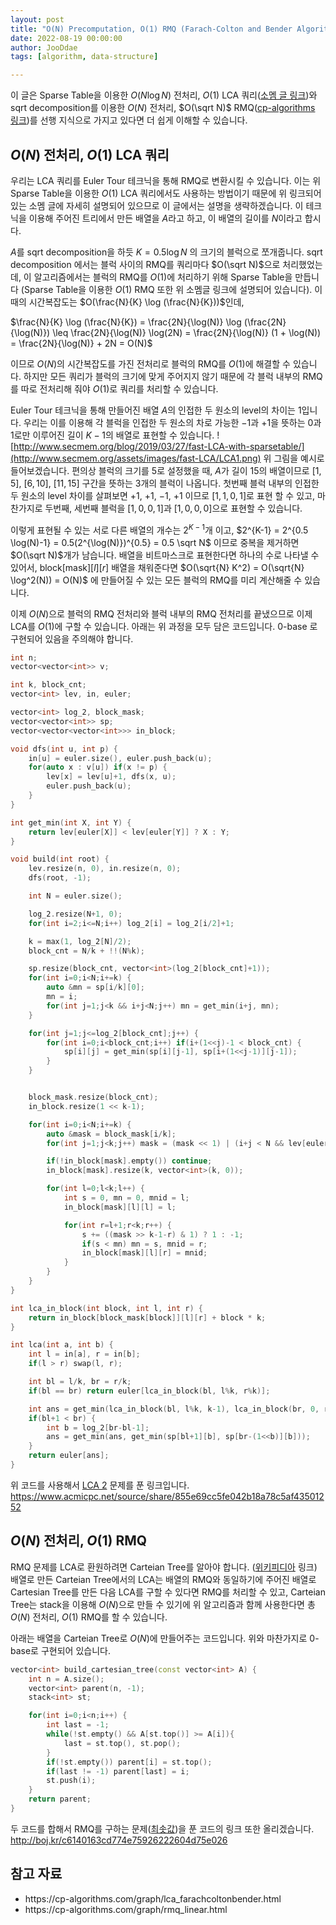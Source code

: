 ```yaml
---
layout: post
title: "O(N) Precomputation, O(1) RMQ (Farach-Colton and Bender Algorithm)"
date: 2022-08-19 00:00:00
author: JooDdae
tags: [algorithm, data-structure]

---
```


이 글은 Sparse Table을 이용한 $O(N \log N)$ 전처리, $O(1)$ LCA 쿼리([소멤 글 링크](http://www.secmem.org/blog/2019/03/27/fast-LCA-with-sparsetable/))와 sqrt decomposition를 이용한 $O(N)$ 전처리, $O(\sqrt N)$ RMQ([cp-algorithms 링크](https://cp-algorithms.com/data_structures/sqrt_decomposition.html#description))를 선행 지식으로 가지고 있다면 더 쉽게 이해할 수 있습니다.

## $O(N)$ 전처리, $O(1)$ LCA 쿼리
우리는 LCA 쿼리를 Euler Tour 테크닉을 통해 RMQ로 변환시킬 수 있습니다. 이는 위 Sparse Table을 이용한 $O(1)$ LCA 쿼리에서도 사용하는 방법이기 때문에 위 링크되어 있는 소멤 글에 자세히 설명되어 있으므로 이 글에서는 설명을 생략하겠습니다. 이 테크닉을 이용해 주어진 트리에서 만든 배열을 $A$라고 하고, 이 배열의 길이를 $N$이라고 합시다.

$A$를 sqrt decomposition을 하듯 $K = 0.5 \log N$ 의 크기의 블럭으로 쪼개줍니다. sqrt decomposition 에서는 블럭 사이의 RMQ를 쿼리마다 $O(\sqrt N)$으로 처리했었는데, 이 알고리즘에서는 블럭의 RMQ를 $O(1)$에 처리하기 위해 Sparse Table을 만듭니다 (Sparse Table을 이용한 $O(1)$ RMQ 또한 위 소멤글 링크에 설명되어 있습니다). 이때의 시간복잡도는 $O(\frac{N}{K} \log (\frac{N}{K}))$인데,

$\frac{N}{K} \log (\frac{N}{K}) = \frac{2N}{\log(N)} \log (\frac{2N}{\log(N)}) \leq \frac{2N}{\log(N)} \log(2N) = \frac{2N}{\log(N)} (1 + \log(N)) = \frac{2N}{\log(N)} + 2N = O(N)$

 이므로 $O(N)$의 시간복잡도를 가진 전처리로 블럭의 RMQ를 $O(1)$에 해결할 수 있습니다. 하지만 모든 쿼리가 블럭의 크기에 맞게 주어지지 않기 때문에 각 블럭 내부의 RMQ를 따로 전처리해 줘야 $O(1)$로 쿼리를 처리할 수 있습니다.

Euler Tour 테크닉을 통해 만들어진 배열 $A$의 인접한 두 원소의 level의 차이는 1입니다. 우리는 이를 이용해 각 블럭을 인접한 두 원소의 차로 가능한 $-1$과 $+1$을 뜻하는 $0$과 $1$로만 이루어진 길이 $K-1$의 배열로 표현할 수 있습니다.
![http://www.secmem.org/blog/2019/03/27/fast-LCA-with-sparsetable/](http://www.secmem.org/assets/images/fast-LCA/LCA1.png)
위 그림을 예시로 들어보겠습니다. 편의상 블럭의 크기를 5로 설정했을 때, $A$가 길이 15의 배열이므로 $[1, 5]$, $[6, 10]$, $[11, 15]$ 구간을 뜻하는 3개의 블럭이 나옵니다. 첫번째 블럭 내부의 인접한 두 원소의 level 차이를 살펴보면 $+1$, $+1$, $-1$, $+1$ 이므로 $[1, 1, 0, 1]$로 표현 할 수 있고, 마찬가지로 두번째, 세번째 블럭을 $[1, 0, 0, 1]$과 $[1, 0, 0, 0]$으로 표현할 수 있습니다.

이렇게 표현될 수 있는 서로 다른 배열의 개수는 $2^{K-1}$개 이고,  $2^{K-1} = 2^{0.5 \log(N)-1} = 0.5(2^{\log(N)})^{0.5} = 0.5 \sqrt N$
이므로 중복을 제거하면 $O(\sqrt N)$개가 남습니다.
배열을 비트마스크로 표현한다면 하나의 수로 나타낼 수 있어서, $\text{block}[\text{mask}][l][r]$ 배열을 채워준다면 $O(\sqrt{N} K^2) = O(\sqrt{N} \log^2(N)) = O(N)$ 에 만들어질 수 있는 모든 블럭의 RMQ를 미리 계산해줄 수 있습니다.

이제 $O(N)$으로 블럭의 RMQ 전처리와 블럭 내부의 RMQ 전처리를 끝냈으므로 이제 LCA를 $O(1)$에 구할 수 있습니다. 아래는 위 과정을 모두 담은 코드입니다. 0-base 로 구현되어 있음을 주의해야 합니다.
```cpp
int n;
vector<vector<int>> v;

int k, block_cnt;
vector<int> lev, in, euler;

vector<int> log_2, block_mask;
vector<vector<int>> sp;
vector<vector<vector<int>>> in_block;

void dfs(int u, int p) {
    in[u] = euler.size(), euler.push_back(u);
    for(auto x : v[u]) if(x != p) {
        lev[x] = lev[u]+1, dfs(x, u);
        euler.push_back(u);
    }
}

int get_min(int X, int Y) {
    return lev[euler[X]] < lev[euler[Y]] ? X : Y;
}

void build(int root) {
    lev.resize(n, 0), in.resize(n, 0);
    dfs(root, -1);

    int N = euler.size();

    log_2.resize(N+1, 0);
    for(int i=2;i<=N;i++) log_2[i] = log_2[i/2]+1;

    k = max(1, log_2[N]/2);
    block_cnt = N/k + !!(N%k);

    sp.resize(block_cnt, vector<int>(log_2[block_cnt]+1));
    for(int i=0;i<N;i+=k) {
        auto &mn = sp[i/k][0];
        mn = i;
        for(int j=1;j<k && i+j<N;j++) mn = get_min(i+j, mn);
    }

    for(int j=1;j<=log_2[block_cnt];j++) {
        for(int i=0;i<block_cnt;i++) if(i+(1<<j)-1 < block_cnt) {
            sp[i][j] = get_min(sp[i][j-1], sp[i+(1<<j-1)][j-1]);
        }
    }


    block_mask.resize(block_cnt);
    in_block.resize(1 << k-1);

    for(int i=0;i<N;i+=k) {
        auto &mask = block_mask[i/k];
        for(int j=1;j<k;j++) mask = (mask << 1) | (i+j < N && lev[euler[i+j-1]] < lev[euler[i+j]]);

        if(!in_block[mask].empty()) continue;
        in_block[mask].resize(k, vector<int>(k, 0));

        for(int l=0;l<k;l++) {
            int s = 0, mn = 0, mnid = l;
            in_block[mask][l][l] = l;

            for(int r=l+1;r<k;r++) {
                s += ((mask >> k-1-r) & 1) ? 1 : -1;
                if(s < mn) mn = s, mnid = r;
                in_block[mask][l][r] = mnid;
            }
        }
    }
}

int lca_in_block(int block, int l, int r) {
    return in_block[block_mask[block]][l][r] + block * k;
}

int lca(int a, int b) {
    int l = in[a], r = in[b];
    if(l > r) swap(l, r);

    int bl = l/k, br = r/k;
    if(bl == br) return euler[lca_in_block(bl, l%k, r%k)];

    int ans = get_min(lca_in_block(bl, l%k, k-1), lca_in_block(br, 0, r%k));
    if(bl+1 < br) {
        int b = log_2[br-bl-1];
        ans = get_min(ans, get_min(sp[bl+1][b], sp[br-(1<<b)][b]));
    }
    return euler[ans];
}
```
위 코드를 사용해서 [LCA 2](https://www.acmicpc.net/problem/11438) 문제를 푼 링크입니다. https://www.acmicpc.net/source/share/855e69cc5fe042b18a78c5af43501252

## $O(N)$ 전처리, $O(1)$ RMQ

RMQ 문제를 LCA로 환원하려면 Carteian Tree를 알아야 합니다. ([위키피디아](https://en.wikipedia.org/wiki/Cartesian_tree) 링크)
배열로 만든 Carteian Tree에서의 LCA는 배열의 RMQ와 동일하기에 주어진 배열로 Cartesian Tree를 만든 다음 LCA를 구할 수 있다면 RMQ를 처리할 수 있고, Carteian Tree는 stack을 이용해 $O(N)$으로 만들 수 있기에 위 알고리즘과 함께 사용한다면 총 $O(N)$ 전처리, $O(1)$ RMQ를 할 수 있습니다.

아래는 배열을 Carteian Tree로 $O(N)$에 만들어주는 코드입니다. 위와 마찬가지로 0-base로 구현되어 있습니다.
```cpp
vector<int> build_cartesian_tree(const vector<int> A) {
    int n = A.size();
    vector<int> parent(n, -1);
    stack<int> st;

    for(int i=0;i<n;i++) {
        int last = -1;
        while(!st.empty() && A[st.top()] >= A[i]){
            last = st.top(), st.pop();
        }
        if(!st.empty()) parent[i] = st.top();
        if(last != -1) parent[last] = i;
        st.push(i);
    }
    return parent;
}
```
두 코드를 합해서 RMQ를 구하는 문제([최솟값](https://www.acmicpc.net/problem/10868))을 푼 코드의 링크 또한 올리겠습니다. http://boj.kr/c6140163cd774e75926222604d75e026

## 참고 자료
<ul>
	<li>https://cp-algorithms.com/graph/lca_farachcoltonbender.html</li>
	<li>https://cp-algorithms.com/graph/rmq_linear.html</li>
</ul>
